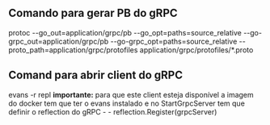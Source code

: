 ## Comando para gerar PB do gRPC
protoc --go_out=application/grpc/pb --go_opt=paths=source_relative --go-grpc_out=application/grpc/pb --go-grpc_opt=paths=source_relative --proto_path=application/grpc/protofiles application/grpc/protofiles/*.proto

## Comand para abrir client do gRPC
evans -r repl
**importante:** para que este client esteja disponível a imagem do docker tem que ter o evans instalado e no StartGrpcServer tem que definir o reflection do gRPC  - - reflection.Register(grpcServer)
